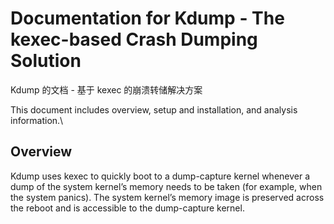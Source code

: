# Documentation for Kdump - The kexec-based Crash Dumping Solution
Kdump 的文档 - 基于 kexec 的崩溃转储解决方案

This document includes overview, setup and installation, and analysis information.\

## Overview

Kdump uses kexec to quickly boot to a dump-capture kernel whenever a dump of the system kernel’s memory needs to be taken (for example, when the system panics). The system kernel’s memory image is preserved across the reboot and is accessible to the dump-capture kernel.
